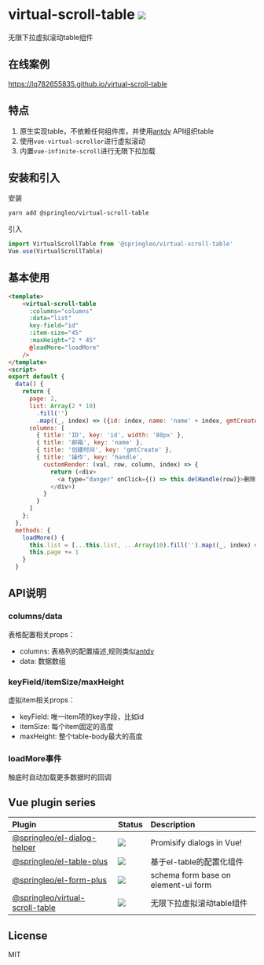 # virtual-scroll-table ![](https://img.shields.io/badge/license-MIT-F44336.svg)

无限下拉虚拟滚动table组件

## 在线案例

https://lq782655835.github.io/virtual-scroll-table

## 特点

1. 原生实现table，不依赖任何组件库，并使用[antdv](https://antdv.com/components/table-cn/) API组织table
1. 使用`vue-virtual-scroller`进行虚拟滚动
1. 内置`vue-infinite-scroll`进行无限下拉加载

## 安装和引入

安装
``` bash
yarn add @springleo/virtual-scroll-table
```

引入

``` js
import VirtualScrollTable from '@springleo/virtual-scroll-table'
Vue.use(VirtualScrollTable)
```

## 基本使用

``` html
<template>
    <virtual-scroll-table
      :columns="columns"
      :data="list"
      key-field="id"
      :item-size="45"
      :maxHeight="2 * 45"
      @loadMore="loadMore"
    />
</template>
<script>
export default {
  data() {
    return {
      page: 2,
      list: Array(2 * 10)
        .fill('')
        .map((_, index) => ({id: index, name: 'name' + index, gmtCreate: Date.now().toString()})),
      columns: [
        { title: 'ID', key: 'id', width: '80px' },
        { title: '邮箱', key: 'name' },
        { title: '创建时间', key: 'gmtCreate' },
        { title: '操作', key: 'handle',
          customRender: (val, row, column, index) => {
            return (<div>
              <a type="danger" onClick={() => this.delHandle(row)}>删除</a>
            </div>)
          }
        }
      ]
    };
  },
  methods: {
    loadMore() {
      this.list = [...this.list, ...Array(10).fill('').map((_, index) => ({id: this.page * 10 + index, name: 'name' + (this.page * 10 + index), gmtCreate: Date.now().toString()}))]
      this.page += 1
    }
  }
```

## API说明

### columns/data

表格配置相关props：

* columns: 表格列的配置描述,规则类似[antdv](https://antdv.com/components/table-cn/)
* data: 数据数组

### keyField/itemSize/maxHeight

虚拟item相关props：
* keyField: 唯一item项的key字段，比如id
* itemSize: 每个item固定的高度
* maxHeight: 整个table-body最大的高度

### loadMore事件

触底时自动加载更多数据时的回调


## Vue plugin series

| Plugin | Status | Description |
| :---------------- | :-- | :-- |
| [@springleo/el-dialog-helper](https://github.com/lq782655835/el-dialog-helper) | ![](https://img.shields.io/badge/license-MIT-F44336.svg) | Promisify dialogs in Vue! |
| [@springleo/el-table-plus](https://github.com/lq782655835/el-table-plus) | ![](https://img.shields.io/badge/license-MIT-F44336.svg) | 基于el-table的配置化组件|
| [@springleo/el-form-plus](https://github.com/lq782655835/el-form-plus) | ![](https://img.shields.io/badge/license-MIT-F44336.svg) | schema form base on element-ui form |
| [@springleo/virtual-scroll-table](https://github.com/lq782655835/virtual-scroll-table) | ![](https://img.shields.io/badge/license-MIT-F44336.svg) | 无限下拉虚拟滚动table组件 |


## License

MIT
